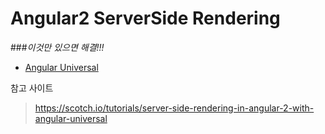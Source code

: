 # Angular2 ServerSide Rendering

###*이것만 있으면 해결!!!*
- [Angular Universal](https://universal.angular.io/)

참고 사이트
 > https://scotch.io/tutorials/server-side-rendering-in-angular-2-with-angular-universal